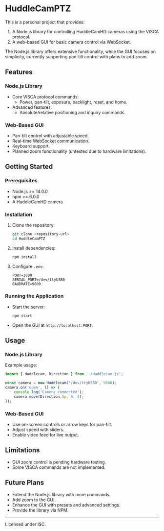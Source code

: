 # HuddleCamPTZ

This is a personal project that provides:
1. A Node.js library for controlling HuddleCamHD cameras using the VISCA protocol.
2. A web-based GUI for basic camera control via WebSocket.

The Node.js library offers extensive functionality, while the GUI focuses on simplicity, currently supporting pan-tilt control with plans to add zoom.

## Features

### Node.js Library
- Core VISCA protocol commands:
	- Power, pan-tilt, exposure, backlight, reset, and home.
- Advanced features:
	- Absolute/relative positioning and inquiry commands.

### Web-Based GUI
- Pan-tilt control with adjustable speed.
- Real-time WebSocket communication.
- Keyboard support.
- Planned zoom functionality (untested due to hardware limitations).

## Getting Started

### Prerequisites
- Node.js >= 14.0.0
- npm >= 6.0.0
- A HuddleCamHD camera

### Installation
1. Clone the repository:
	 ```bash
	 git clone <repository-url>
	 cd HuddleCamPTZ
	 ```
2. Install dependencies:
	 ```bash
	 npm install
	 ```
3. Configure `.env`:
	 ```plaintext
	 PORT=3000
	 SERIAL_PORT=/dev/ttyUSB0
	 BAUDRATE=9600
	 ```

### Running the Application
- Start the server:
	```bash
	npm start
	```
- Open the GUI at `http://localhost:PORT`.

## Usage

### Node.js Library
Example usage:
```javascript
import { Huddlecam, Direction } from './Huddlecam.js';

const camera = new Huddlecam('/dev/ttyUSB0', 9600);
camera.on('open', () => {
	console.log('Camera connected');
	camera.move(Direction.Up, 8, 4);
});
```

### Web-Based GUI
- Use on-screen controls or arrow keys for pan-tilt.
- Adjust speed with sliders.
- Enable video feed for live output.

## Limitations
- GUI zoom control is pending hardware testing.
- Some VISCA commands are not implemented.

## Future Plans
- Extend the Node.js library with more commands.
- Add zoom to the GUI.
- Enhance the GUI with presets and advanced settings.
- Provide the library via NPM.

---
Licensed under ISC.
